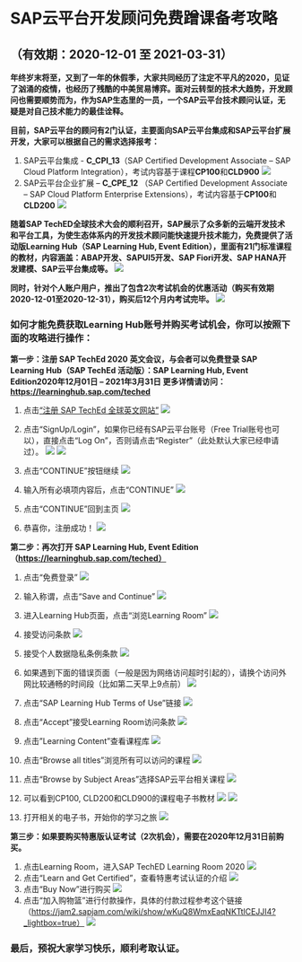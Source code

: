 # SAP云平台开发顾问免费蹭课备考攻略
## （有效期：2020-12-01 至 2021-03-31）

**年终岁末将至，又到了一年的休假季，大家共同经历了注定不平凡的2020，见证了汹涌的疫情，也经历了残酷的中美贸易博弈。面对云转型的技术大趋势，开发顾问也需要顺势而为，作为SAP生态里的一员，一个SAP云平台技术顾问认证，无疑是对自己技术能力的最佳诠释。**

**目前，SAP云平台的顾问有2门认证，主要面向SAP云平台集成和SAP云平台扩展开发，大家可以根据自己的需求选择报考：**
1. SAP云平台集成 - **C_CPI_13**（SAP Certified Development Associate – SAP Cloud Platform Integration），考试内容基于课程**CP100**和**CLD900**
![](_v_images/20201224162625324_22557.png)
2. SAP云平台企业扩展 – **C_CPE_12** （SAP Certified Development Associate – SAP Cloud Platform Enterprise Extensions），考试内容基于**CP100**和**CLD200**
 ![](_v_images/20201224163058268_15200.png)

**随着SAP TechED全球技术大会的顺利召开，SAP展示了众多新的云端开发技术和平台工具，为使生态体系内的开发技术顾问能快速提升技术能力，免费提供了活动版Learning Hub（SAP Learning Hub, Event Edition），里面有21门标准课程的教材，内容涵盖：ABAP开发、SAPUI5开发、SAP Fiori开发、SAP HANA开发建模、SAP云平台集成等。**
 ![](_v_images/20201224163110774_4722.png)

**同时，针对个人账户用户，推出了包含2次考试机会的优惠活动（购买有效期2020-12-01至2020-12-31），购买后12个月内考试完毕。**
![](_v_images/20201224163128323_4264.png)

### 如何才能免费获取Learning Hub账号并购买考试机会，你可以按照下面的攻略进行操作：

**第一步：注册 SAP TechEd 2020 英文会议，与会者可以免费登录 SAP Learning Hub（SAP TechEd 活动版）：SAP Learning Hub, Event Edition2020年12月01日 – 2021年3月31日 更多详情请访问：https://learninghub.sap.com/teched**
1.	点击[“注册 SAP TechEd 全球英文网站”](https://pages.sapteched.com/sap/sapteched2020/index)
![](_v_images/20201224163145545_23343.png)

2.	点击“SignUp/Login”，如果你已经有SAP云平台账号（Free Trial账号也可以），直接点击“Log On”，否则请点击“Register”（此处默认大家已经申请过）。
![](_v_images/20201224163156785_32209.png)
![](_v_images/20201224163204537_23098.png)

4.	点击“CONTINUE”按钮继续
![](_v_images/20201224163256266_22341.png)

5.	输入所有必填项内容后，点击“CONTINUE”
![](_v_images/20201224163304044_19393.png)

6.	点击“CONTINUE”回到主页
![](_v_images/20201224163311798_1059.png)

7.	恭喜你，注册成功！
![](_v_images/20201224163318519_20335.png)

**第二步：再次打开 SAP Learning Hub, Event Edition（https://learninghub.sap.com/teched）**
1.	点击“免费登录”
![](_v_images/20201224163328674_11878.png)

2.	输入称谓，点击“Save and Continue”
![](_v_images/20201224163335719_13409.png)
3.	进入Learning Hub页面，点击“浏览Learning Room”
![](_v_images/20201224163342196_18815.png)
4.	接受访问条款
![](_v_images/20201224163348033_9702.png)
5.	接受个人数据隐私条例条款
![](_v_images/20201224163353946_19099.png)
6.	如果遇到下面的错误页面（一般是因为网络访问超时引起的），请换个访问外网比较通畅的时间段（比如第二天早上9点前）
![](_v_images/20201224163400233_18218.png)
7.	点击“SAP Learning Hub Terms of Use”链接
![](_v_images/20201224163406257_2084.png)

8.	点击“Accept”接受Learning Room访问条款
![](_v_images/20201224163413820_32051.png)
9.	点击”Learning Content”查看课程库
![](_v_images/20201224163420643_8768.png)

10.	点击“Browse all titles”浏览所有可以访问的课程
![](_v_images/20201224163427533_25055.png)

11.	点击“Browse by Subject Areas”选择SAP云平台相关课程
![](_v_images/20201224163434824_9309.png)

12.	可以看到CP100, CLD200和CLD900的课程电子书教材
![](_v_images/20201224163447910_28615.png)
![](_v_images/20201224163456154_20491.png)
13.	打开相关的电子书，开始你的学习之旅
![](_v_images/20201224163505086_13868.png)

**第三步：如果要购买特惠版认证考试（2次机会），需要在2020年12月31日前购买。**
1.	点击Learning Room，进入SAP TechED Learning Room 2020
![](_v_images/20201224163515675_17328.png)
2.	 点击“Learn and Get Certified”，查看特惠考试认证的介绍
![](_v_images/20201224163522953_7515.png)
3.	 点击“Buy Now”进行购买
![](_v_images/20201224163531472_993.png)
4.	 点击“加入购物篮”进行付款操作，具体的付款过程参考这个链接（https://jam2.sapjam.com/wiki/show/wKuQ8WmxEaqNKTtlCEJJI4?_lightbox=true）
![](_v_images/20201224163540303_18222.png)


### 最后，预祝大家学习快乐，顺利考取认证。


